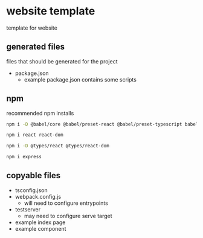 # website template
template for website

## generated files
files that should be generated for the project
- package.json
    - example package.json contains some scripts

## npm
recommended npm installs
```bash
npm i -D @babel/core @babel/preset-react @babel/preset-typescript babel-loader css-loader less less-loader fork-ts-checker-webpack-plugin typescript webpack webpack-cli webpackbar mini-css-extract-plugin
```

```bash
npm i react react-dom
```

```bash
npm i -D @types/react @types/react-dom
```

```bash
npm i express
```

## copyable files
- tsconfig.json
- webpack.config.js
    - will need to configure entrypoints
- testserver
    - may need to configure serve target
- example index page
- example component
